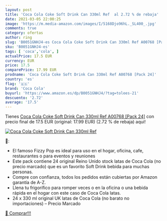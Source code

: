 ```yaml
---
layout: post
title: 'Coca Cola Coke Soft Drink Can 330ml Ref  al 2.72 % de rebaja'
date: 2021-03-05 22:00:25
image: 'https://m.media-amazon.com/images/I/5168Djo96hL._SL400_.jpg'
comments: true
category: ofertas
author: ring
slug: 'B0051GNHJ4-es Coca Cola Coke Soft Drink Can 330ml Ref A00768 [Pack 24]'
sku: 'B0051GNHJ4-es'
tags: [ 'coca','cola', ]
actualPrice: 17.5 EUR
currency: EUR
price: 17.5
comparePrice: 17.99 EUR
prodname: 'Coca Cola Coke Soft Drink Can 330ml Ref A00768 [Pack 24]'
country: 'es'
flag: '🇪🇸'
brand: 'Coca Cola'
buyurl: 'https://www.amazon.es/dp/B0051GNHJ4/?tag=tolees-21'
descuento: '2.72'
average: '17.5'
---
```


Tienes [Coca Cola Coke Soft Drink Can 330ml Ref A00768 [Pack 24]](https://www.amazon.es/dp/B0051GNHJ4/?tag=tolees-21) con precio final de  17.5 EUR (original: 17.99 EUR) (2.72 %  de rebaja) aqui!

[![Coca Cola Coke Soft Drink Can 330ml Ref ](https://m.media-amazon.com/images/I/5168Djo96hL._SL400_.jpg)](https://www.amazon.es/dp/B0051GNHJ4/?tag=tolees-21)

🔎:

- El famoso Fizzy Pop es ideal para uso en el hogar, oficina, cafe, restaurantes o para eventos y reuniones
- Este pack contiene 24 original Reino Unido stock latas de Coca Cola (no precio marcado) que es un favorito Soft Drink bebida para muchas personas.
- Compre con confianza, todos los pedidos están cubiertas por Amazon garantía de A-Z.
- Llena tu frigorífico para romper veces o en la oficina o una bebida rápida en el hogar con este caso de Coca Cola latas.
- 24 x 330 ml original UK latas de Coca Cola (no barato no importaciones) – Precio Marcado

[🛒 Comprar!!!](https://www.amazon.es/dp/B0051GNHJ4/?tag=tolees-21)
